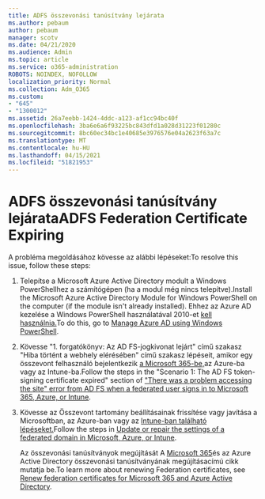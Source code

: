 ```yaml
---
title: ADFS összevonási tanúsítvány lejárata
ms.author: pebaum
author: pebaum
manager: scotv
ms.date: 04/21/2020
ms.audience: Admin
ms.topic: article
ms.service: o365-administration
ROBOTS: NOINDEX, NOFOLLOW
localization_priority: Normal
ms.collection: Adm_O365
ms.custom:
- "645"
- "1300012"
ms.assetid: 26a7eebb-1424-4ddc-a123-af1cc94bc40f
ms.openlocfilehash: 3ba6e6a6f93225bc843dfd1a028d31223f01280c
ms.sourcegitcommit: 8bc60ec34bc1e40685e3976576e04a2623f63a7c
ms.translationtype: MT
ms.contentlocale: hu-HU
ms.lasthandoff: 04/15/2021
ms.locfileid: "51821953"
---
```

# <a name="adfs-federation-certificate-expiring"></a><span data-ttu-id="ab44a-102">ADFS összevonási tanúsítvány lejárata</span><span class="sxs-lookup"><span data-stu-id="ab44a-102">ADFS Federation Certificate Expiring</span></span>

<span data-ttu-id="ab44a-103">A probléma megoldásához kövesse az alábbi lépéseket:</span><span class="sxs-lookup"><span data-stu-id="ab44a-103">To resolve this issue, follow these steps:</span></span>
  
1. <span data-ttu-id="ab44a-104">Telepítse a Microsoft Azure Active Directory modult a Windows PowerShellhez a számítógépen (ha a modul még nincs telepítve).</span><span class="sxs-lookup"><span data-stu-id="ab44a-104">Install the Microsoft Azure Active Directory Module for Windows PowerShell on the computer (if the module isn't already installed).</span></span> <span data-ttu-id="ab44a-105">Ehhez az Azure AD kezelése a Windows PowerShell használatával 2010-et [kell használnia.](https://aka.ms/aadposh)</span><span class="sxs-lookup"><span data-stu-id="ab44a-105">To do this, go to [Manage Azure AD using Windows PowerShell](https://aka.ms/aadposh).</span></span>

2. <span data-ttu-id="ab44a-106">Kövesse "1. forgatókönyv: Az AD FS-jogkivonat lejárt" című szakasz "Hiba történt a webhely elérésében" című szakasz lépéseit, amikor egy összevont felhasználó bejelentkezik [a Microsoft 365-be,](https://support.microsoft.com/help/2713898/there-was-a-problem-accessing-the-site-error-from-ad-fs-when-a-federat)az Azure-ba vagy az Intune-ba.</span><span class="sxs-lookup"><span data-stu-id="ab44a-106">Follow the steps in the "Scenario 1: The AD FS token-signing certificate expired" section of ["There was a problem accessing the site" error from AD FS when a federated user signs in to Microsoft 365, Azure, or Intune](https://support.microsoft.com/help/2713898/there-was-a-problem-accessing-the-site-error-from-ad-fs-when-a-federat).</span></span>

3. <span data-ttu-id="ab44a-107">Kövesse az Összevont tartomány beállításainak frissítése vagy javítása a Microsoftban, az Azure-ban vagy az [Intune-ban található lépéseket.](https://docs.microsoft.com/office365/troubleshoot/security/update-federated-domain-office-365)</span><span class="sxs-lookup"><span data-stu-id="ab44a-107">Follow the steps in [Update or repair the settings of a federated domain in Microsoft, Azure, or Intune](https://docs.microsoft.com/office365/troubleshoot/security/update-federated-domain-office-365).</span></span>

    <span data-ttu-id="ab44a-108">Az összevonási tanúsítványok megújítását A [Microsoft 365](https://docs.microsoft.com/azure/active-directory/connect/active-directory-aadconnect-o365-certs)és az Azure Active Directory összevonási tanúsítványának megújításacímú cikk mutatja be.</span><span class="sxs-lookup"><span data-stu-id="ab44a-108">To learn more about renewing Federation certificates, see [Renew federation certificates for Microsoft 365 and Azure Active Directory](https://docs.microsoft.com/azure/active-directory/connect/active-directory-aadconnect-o365-certs).</span></span>
